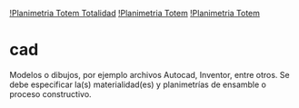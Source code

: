 [!Planimetria Totem Totalidad](https://wiki.ead.pucv.cl/images/thumb/f/f0/Planimetriadixentrega3DiVaI_Mesa_de_trabajo_1.png/510px-Planimetriadixentrega3DiVaI_Mesa_de_trabajo_1.png)
[!Planimetria Totem](https://wiki.ead.pucv.cl/images/thumb/d/d3/Planimetriadixentrega3DiVaI_%282%29_Mesa_de_trabajo_1.png/480px-Planimetriadixentrega3DiVaI_%282%29_Mesa_de_trabajo_1.png)
[!Planimetria Totem](https://wiki.ead.pucv.cl/images/thumb/d/d2/Planimetriadixentrega3DiVaI_%284%29_Mesa_de_trabajo_1.png/480px-Planimetriadixentrega3DiVaI_%284%29_Mesa_de_trabajo_1.png)


# cad

Modelos o dibujos, por ejemplo archivos Autocad, Inventor, entre otros. 
Se debe especificar la(s) materialidad(es) y planimetrías de ensamble o proceso constructivo.
